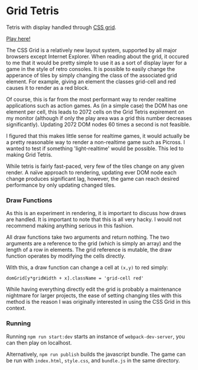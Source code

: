 # Grid Tetris
Tetris with display handled through [CSS grid](https://developer.mozilla.org/en-US/docs/Web/CSS/CSS_Grid_Layout).

[Play here!](https://nickgirardo.github.io/grid-tetris/)

The CSS Grid is a relatively new layout system, supported by all major browsers except Internet Explorer.
When reading about the grid, it occured to me that it would be pretty simple to use it as a sort of display layer for a game in the style of retro consoles.
It is possible to easily change the apperance of tiles by simply changing the class of the associated grid element.
For example, giving an element the classes grid-cell and red causes it to render as a red block.

Of course, this is far from the most performant way to render realtime applications such as action games.
As (in a simple case) the DOM has one element per cell, this leads to 2072 cells on the Grid Tetris expirement on my monitor (although if only the play area was a grid this number decreases significantly).
Updating 2072 DOM nodes 60 times a second is not feasible.

I figured that this makes little sense for realtime games, it would actually be a pretty reasonable way to render a non-realtime game such as Picross.
I wanted to test if something 'light-realtime' would be possible.  This led to making Grid Tetris.

While tetris is fairly fast-paced, very few of the tiles change on any given render.
A naïve approach to rendering, updating ever DOM node each change produces significant lag, however, the game can reach desired performance by only updating changed tiles.

### Draw Functions
As this is an experiment in rendering, it is important to discuss how draws are handled.
It is important to note that this is all very hacky.
I would not recommend making anything serious in this fashion.

All draw functions take two arguments and return nothing.
The two arguments are a reference to the grid (which is simply an array) and the length of a row in elements.
The grid reference is mutable, the draw function operates by modifying the cells directly.

With this, a draw function can change a cell at `(x,y)` to red simply:

`domGrid[y*gridWidth + x].className = 'grid-cell red'`

While having everything directly edit the grid is probably a maintenance nightmare for larger projects, the ease of setting changing tiles with this method is the reason I was originally interested in using the CSS Grid in this context.

### Running
Running `npm run start:dev` starts an instance of `webpack-dev-server`, you can then play on localhost.

Alternatively, `npm run publish` builds the javascript bundle.  The game can be run with `index.html`, `style.css`, and `bundle.js` in the same directory.
